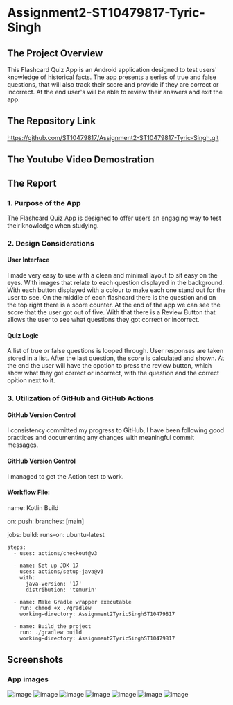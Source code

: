 # Assignment2-ST10479817-Tyric-Singh

## The Project Overview
This Flashcard Quiz App is an Android application designed to test users' knowledge of historical facts. The app presents a series of true and false questions, that will also track their score and provide if they are correct or incorrect. At the end user's will be able to review their answers and exit the app.

## The Repository Link
https://github.com/ST10479817/Assignment2-ST10479817-Tyric-Singh.git

## The Youtube Video Demostration



## The Report

### 1. Purpose of the App
The Flashcard Quiz App is designed to offer users an engaging way to test their knowledge when studying.

### 2. Design Considerations

#### User Interface 
I made very easy to use with a clean and minimal layout to sit easy on the eyes.
With images that relate to each question displayed in the background.
With each button displayed with a colour to make each one stand out for the user to see.
On the middle of each flashcard there is the question and on the top right there is a score counter.
At the end of the app we can see the score that the user got out of five.
With that there is a Review Button that allows the user to see what questions they got correct or incorrect.

#### Quiz Logic
A list of true or false questions is looped through.
User responses are taken stored in a list.
After the last question, the score is calculated and shown.
At the end the user will have the opotion to press the review button, which show what they got correct or incorrect, with the question and the correct opition next to it.

### 3. Utilization of GitHub and GitHub Actions

#### GitHub Version Control 
I consistency committed my progress to GitHub, I have been following good practices and documenting any changes with meaningful commit messages.

#### GitHub Version Control
I managed to get the Action test to work. 

#### Workflow File:
name: Kotlin Build

on:
  push:
    branches: [main]

jobs:
  build:
    runs-on: ubuntu-latest

    steps:
      - uses: actions/checkout@v3

      - name: Set up JDK 17
        uses: actions/setup-java@v3
        with:
          java-version: '17'
          distribution: 'temurin'

      - name: Make Gradle wrapper executable
        run: chmod +x ./gradlew
        working-directory: Assignment2TyricSinghST10479817

      - name: Build the project
        run: ./gradlew build
        working-directory: Assignment2TyricSinghST10479817


## Screenshots
### App images
![image](https://github.com/user-attachments/assets/729662e8-6017-4356-b730-c279ee75defa)
![image](https://github.com/user-attachments/assets/b5e9c437-8437-470a-add1-7473589457ff)
![image](https://github.com/user-attachments/assets/b2f14fe0-c75f-4524-bddf-9b3f90fadb80)
![image](https://github.com/user-attachments/assets/636479ca-0779-43a1-88aa-e0bdaabd37da)
![image](https://github.com/user-attachments/assets/6a393aa4-0060-4816-84aa-4e151a97edde)
![image](https://github.com/user-attachments/assets/e922533b-c394-4d9f-a58a-3cd3cd188eb5)
![image](https://github.com/user-attachments/assets/27e06fdc-f743-4f2d-a6a0-2f8c3ca9b7a8)






